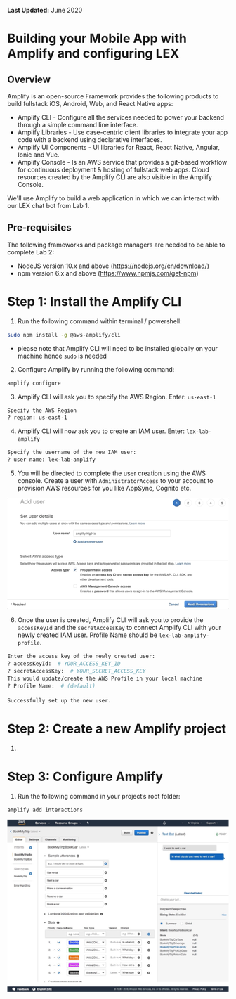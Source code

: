 **Last Updated:** June 2020

# Building your Mobile App with Amplify and configuring LEX

## Overview

Amplify is an open-source Framework provides the following products to build fullstack iOS, Android, Web, and React Native apps:

- Amplify CLI - Configure all the services needed to power your backend through a simple command line interface.
- Amplify Libraries - Use case-centric client libraries to integrate your app code with a backend using declarative interfaces.
- Amplify UI Components - UI libraries for React, React Native, Angular, Ionic and Vue.
- Amplify Console - Is an AWS service that provides a git-based workflow for continuous deployment & hosting of fullstack web apps. Cloud resources created by the Amplify CLI are also visible in the Amplify Console.

We'll use Amplify to build a web application in which we can interact with our LEX chat bot from Lab 1.

## Pre-requisites

The following frameworks and package managers are needed to be able to complete Lab 2:
- NodeJS version 10.x and above (https://nodejs.org/en/download/)
- npm version 6.x and above (https://www.npmjs.com/get-npm)

# Step 1: Install the Amplify CLI

1. Run the following command within terminal / powershell:

``` bash
sudo npm install -g @aws-amplify/cli
```

* please note that Amplify CLI will need to be installed globally on your machine hence ``` sudo ``` is needed

2. Configure Amplify by running the following command:

``` bash
amplify configure
```

3. Amplify CLI will ask you to specify the AWS Region. Enter: ```us-east-1```

``` bash
Specify the AWS Region
? region: us-east-1
```

4. Amplify CLI will now ask you to create an IAM user. Enter: ```lex-lab-amplify```

``` bash
Specify the username of the new IAM user:
? user name: lex-lab-amplify
```

5. You will be directed to complete the user creation using the AWS console. Create a user with ```AdministratorAccess``` to your account to provision AWS resources for you like AppSync, Cognito etc.

![IAM config for LEX](images/Picture2.gif)

6. Once the user is created, Amplify CLI will ask you to provide the ```accessKeyId``` and the ```secretAccessKey``` to connect Amplify CLI with your newly created IAM user. Profile Name should be ```lex-lab-amplify-profile```.

``` bash
Enter the access key of the newly created user:
? accessKeyId:  # YOUR_ACCESS_KEY_ID
? secretAccessKey:  # YOUR_SECRET_ACCESS_KEY
This would update/create the AWS Profile in your local machine
? Profile Name:  # (default)

Successfully set up the new user.
```

# Step 2: Create a new Amplify project

1. 

# Step 3: Configure Amplify 
1.  Run the following command in your project’s root folder:

``` bash
amplify add interactions
```

![LEX console](images/Picture1.jpg)